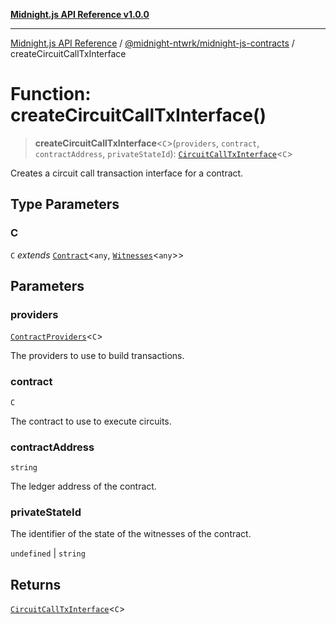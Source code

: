 [**Midnight.js API Reference v1.0.0**](../../../README.md)

***

[Midnight.js API Reference](../../../packages.md) / [@midnight-ntwrk/midnight-js-contracts](../README.md) / createCircuitCallTxInterface

# Function: createCircuitCallTxInterface()

> **createCircuitCallTxInterface**\<`C`\>(`providers`, `contract`, `contractAddress`, `privateStateId`): [`CircuitCallTxInterface`](../type-aliases/CircuitCallTxInterface.md)\<`C`\>

Creates a circuit call transaction interface for a contract.

## Type Parameters

### C

`C` *extends* [`Contract`](../../midnight-js-types/interfaces/Contract.md)\<`any`, [`Witnesses`](../../midnight-js-types/type-aliases/Witnesses.md)\<`any`\>\>

## Parameters

### providers

[`ContractProviders`](../type-aliases/ContractProviders.md)\<`C`\>

The providers to use to build transactions.

### contract

`C`

The contract to use to execute circuits.

### contractAddress

`string`

The ledger address of the contract.

### privateStateId

The identifier of the state of the witnesses of the contract.

`undefined` | `string`

## Returns

[`CircuitCallTxInterface`](../type-aliases/CircuitCallTxInterface.md)\<`C`\>
